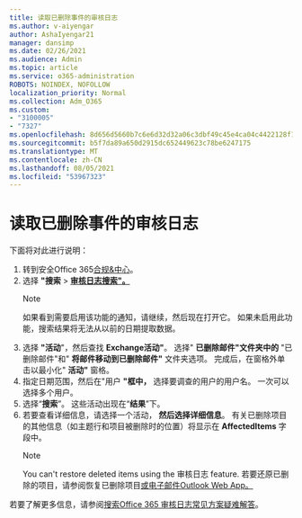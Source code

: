 ```yaml
---
title: 读取已删除事件的审核日志
ms.author: v-aiyengar
author: AshaIyengar21
manager: dansimp
ms.date: 02/26/2021
ms.audience: Admin
ms.topic: article
ms.service: o365-administration
ROBOTS: NOINDEX, NOFOLLOW
localization_priority: Normal
ms.collection: Adm_O365
ms.custom:
- "3100005"
- "7327"
ms.openlocfilehash: 8d656d5660b7c6e6d32d32a06c3dbf49c45e4ca04c4422128f1c4ea62413afa1
ms.sourcegitcommit: b5f7da89a650d2915dc652449623c78be6247175
ms.translationtype: MT
ms.contentlocale: zh-CN
ms.lasthandoff: 08/05/2021
ms.locfileid: "53967323"
---
```

# <a name="read-the-audit-logs-for-deleted-events"></a>读取已删除事件的审核日志

下面将对此进行说明：

1. 转到安全Office 365[合规&中心](https://go.microsoft.com/fwlink/p/?linkid=2077143)。
1. 选择 **"搜索**  >  [**审核日志搜索"。**](https://go.microsoft.com/fwlink/?linkid=2103759)
    > [!NOTE]
    > 如果看到需要启用该功能的通知，请继续，然后现在打开它。 如果未启用此功能，搜索结果将无法从以前的日期提取数据。
1. 选择 **"活动**"，然后查找 **Exchange活动"**。 选择" **已删除邮件"文件夹中的** "已删除邮件"和" **将邮件移动到已删除邮件"** 文件夹选项。 完成后，在窗格外单击以最小化" **活动"** 窗格。
1. 指定日期范围，然后在"用户 **"框中，** 选择要调查的用户的用户名。 一次可以选择多个用户。
1. 选择“**搜索**”。 这些活动出现在“**结果**”下。
1. 若要查看详细信息，请选择一个活动， **然后选择详细信息**。 有关已删除项目的其他信息（如主题行和项目被删除时的位置）将显示在 **AffectedItems** 字段中。
    > [!NOTE]
    > You can't restore deleted items using the 审核日志 feature. 若要还原已删除的项目，请参阅恢复已删除项目[或电子邮件Outlook Web App。](https://go.microsoft.com/fwlink/?linkid=2103759)

若要了解更多信息，请参阅[搜索Office 365 审核日志常见方案疑难解答](https://go.microsoft.com/fwlink/?linkid=2103944)。
